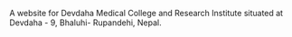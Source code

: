 A website for Devdaha Medical College and Research Institute situated at Devdaha - 9, Bhaluhi- Rupandehi, Nepal.
